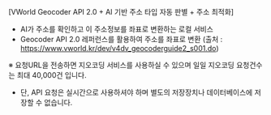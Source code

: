 [VWorld Geocoder API 2.0 + AI 기반 주소 타입 자동 판별 + 주소 최적화]
- AI가 주소를 확인하고 이 주소정보를 좌표로 변환하는 로컬 서비스 
- Geocoder API 2.0 레퍼런스를 활용하여 주소를 좌표로 변환 (출처 : https://www.vworld.kr/dev/v4dv_geocoderguide2_s001.do)

※ 요청URL을 전송하면 지오코딩 서비스를 사용하실 수 있으며 일일 지오코딩 요청건수는 최대 40,000건 입니다.
- 단, API 요청은 실시간으로 사용하셔야 하며 별도의 저장장치나 데이터베이스에 저장할 수 없습니다.
